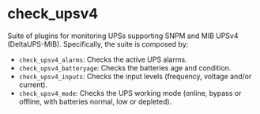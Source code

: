# check_upsv4

Suite of plugins for monitoring UPSs supporting SNPM and MIB UPSv4 (DeltaUPS-MIB). Specifically, the suite is composed by:

* `check_upsv4_alarms`: Checks the active UPS alarms.
* `check_upsv4_batteryage`: Checks the batteries age and condition.
* `check_upsv4_inputs`: Checks the input levels (frequency, voltage and/or current).
* `check_upsv4_mode`: Checks the UPS working mode (online, bypass or offline, with batteries normal, low or depleted).